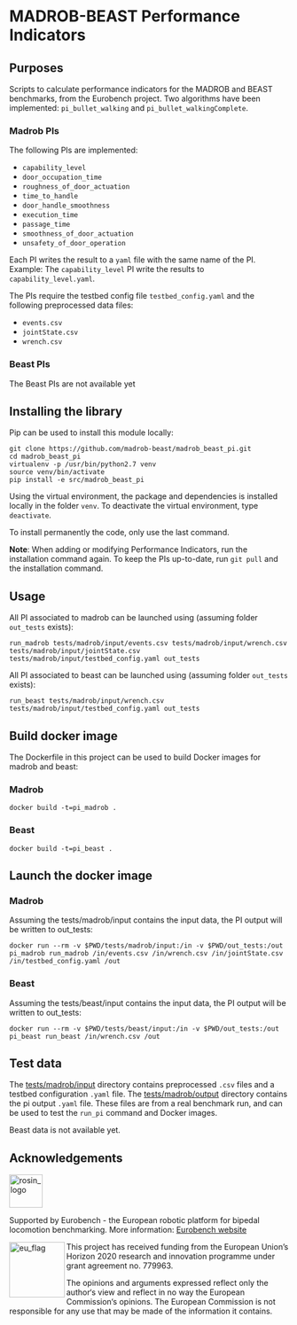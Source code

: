 MADROB-BEAST Performance Indicators
=================================================

## Purposes

Scripts to calculate performance indicators for the MADROB and BEAST benchmarks, from the Eurobench project.
Two algorithms have been implemented: `pi_bullet_walking` and `pi_bullet_walkingComplete`.

### Madrob PIs

The following PIs are implemented:

- `capability_level`
- `door_occupation_time`
- `roughness_of_door_actuation`
- `time_to_handle`
- `door_handle_smoothness`
- `execution_time`
- `passage_time`
- `smoothness_of_door_actuation`
- `unsafety_of_door_operation`

Each PI writes the result to a `yaml` file with the same name of the PI.
Example: The `capability_level` PI write the results to `capability_level.yaml`.

The PIs require the testbed config file `testbed_config.yaml` and the following preprocessed data files:

- `events.csv`
- `jointState.csv`
- `wrench.csv`


### Beast PIs

The Beast PIs are not available yet


## Installing the library

Pip can be used to install this module locally:

```term
git clone https://github.com/madrob-beast/madrob_beast_pi.git
cd madrob_beast_pi
virtualenv -p /usr/bin/python2.7 venv
source venv/bin/activate
pip install -e src/madrob_beast_pi
```

Using the virtual environment, the package and dependencies is installed locally in the folder `venv`.
To deactivate the virtual environment, type `deactivate`.

To install permanently the code, only use the last command.

**Note**: When adding or modifying Performance Indicators, run the installation command again.
To keep the PIs up-to-date, run `git pull` and the installation command.

## Usage

All PI associated to madrob can be launched using (assuming folder `out_tests` exists):

```term
run_madrob tests/madrob/input/events.csv tests/madrob/input/wrench.csv tests/madrob/input/jointState.csv tests/madrob/input/testbed_config.yaml out_tests
```

All PI associated to beast can be launched using (assuming folder `out_tests` exists):

```term
run_beast tests/madrob/input/wrench.csv tests/madrob/input/testbed_config.yaml out_tests
```

<!-- TODO update beast -->

## Build docker image

The Dockerfile in this project can be used to build Docker images for madrob and beast:

### Madrob
```term
docker build -t=pi_madrob .
```

### Beast
```term
docker build -t=pi_beast .
```

## Launch the docker image

### Madrob
Assuming the tests/madrob/input contains the input data, the PI output will be written to out_tests:

```term
docker run --rm -v $PWD/tests/madrob/input:/in -v $PWD/out_tests:/out pi_madrob run_madrob /in/events.csv /in/wrench.csv /in/jointState.csv /in/testbed_config.yaml /out
```

### Beast
Assuming the tests/beast/input contains the input data, the PI output will be written to out_tests:

```term
docker run --rm -v $PWD/tests/beast/input:/in -v $PWD/out_tests:/out pi_beast run_beast /in/wrench.csv /out
```

<!-- TODO update beast -->

## Test data

The [tests/madrob/input](tests/madrob/input) directory contains preprocessed `.csv` files and a testbed configuration `.yaml` file.
The [tests/madrob/output](tests/madrob/output) directory contains the pi output `.yaml` file.
These files are from a real benchmark run, and can be used to test the `run_pi` command and Docker images.

Beast data is not available yet.
<!-- TODO update beast -->

## Acknowledgements

<a href="http://eurobench2020.eu">
  <img src="http://eurobench2020.eu/wp-content/uploads/2018/06/cropped-logoweb.png"
       alt="rosin_logo" height="60" >
</a>

Supported by Eurobench - the European robotic platform for bipedal locomotion benchmarking.
More information: [Eurobench website][eurobench_website]

<img src="http://eurobench2020.eu/wp-content/uploads/2018/02/euflag.png"
     alt="eu_flag" width="100" align="left" >

This project has received funding from the European Union’s Horizon 2020
research and innovation programme under grant agreement no. 779963.

The opinions and arguments expressed reflect only the author‘s view and
reflect in no way the European Commission‘s opinions.
The European Commission is not responsible for any use that may be made
of the information it contains.

[eurobench_logo]: http://eurobench2020.eu/wp-content/uploads/2018/06/cropped-logoweb.png
[eurobench_website]: http://eurobench2020.eu "Go to website"
